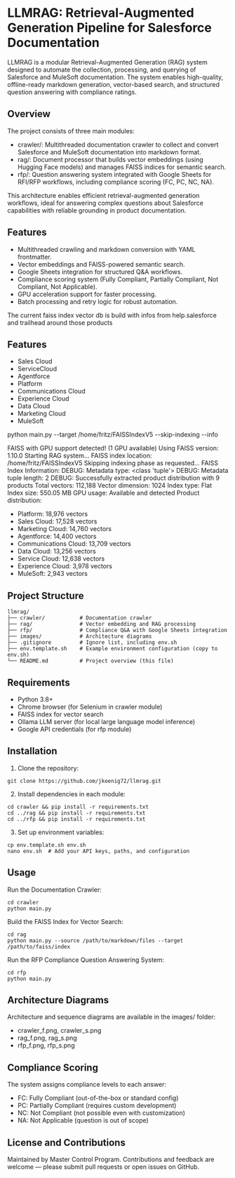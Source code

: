
# LLMRAG: Retrieval-Augmented Generation Pipeline for Salesforce Documentation

LLMRAG is a modular Retrieval-Augmented Generation (RAG) system designed to automate the collection, processing, and querying of Salesforce and MuleSoft documentation. The system enables high-quality, offline-ready markdown generation, vector-based search, and structured question answering with compliance ratings.

## Overview

The project consists of three main modules:

- crawler/: Multithreaded documentation crawler to collect and convert Salesforce and MuleSoft documentation into markdown format.
- rag/: Document processor that builds vector embeddings (using Hugging Face models) and manages FAISS indices for semantic search.
- rfp/: Question answering system integrated with Google Sheets for RFI/RFP workflows, including compliance scoring (FC, PC, NC, NA).

This architecture enables efficient retrieval-augmented generation workflows, ideal for answering complex questions about Salesforce capabilities with reliable grounding in product documentation.

## Features

- Multithreaded crawling and markdown conversion with YAML frontmatter.
- Vector embeddings and FAISS-powered semantic search.
- Google Sheets integration for structured Q&A workflows.
- Compliance scoring system (Fully Compliant, Partially Compliant, Not Compliant, Not Applicable).
- GPU acceleration support for faster processing.
- Batch processing and retry logic for robust automation.

The current faiss index vector db is build with infos from help.salesforce and trailhead around those products

## Features

- Sales Cloud
- ServiceCloud
- Agentforce
- Platform
- Communications Cloud
- Experience Cloud
- Data Cloud
- Marketing Cloud
- MuleSoft

python main.py --target /home/fritz/FAISSIndexV5 --skip-indexing --info

FAISS with GPU support detected! (1 GPU available)
    Using FAISS version: 1.10.0
Starting RAG system...
FAISS index location: /home/fritz/FAISSIndexV5
Skipping indexing phase as requested...
FAISS Index Information:
DEBUG: Metadata type: <class 'tuple'>
DEBUG: Metadata tuple length: 2
DEBUG: Successfully extracted product distribution with 9 products
Total vectors: 112,188
Vector dimension: 1024
Index type: Flat
Index size: 550.05 MB
GPU usage: Available and detected
Product distribution:
  - Platform: 18,976 vectors
  - Sales Cloud: 17,528 vectors
  - Marketing Cloud: 14,760 vectors
  - Agentforce: 14,400 vectors
  - Communications Cloud: 13,709 vectors
  - Data Cloud: 13,256 vectors
  - Service Cloud: 12,638 vectors
  - Experience Cloud: 3,978 vectors
  - MuleSoft: 2,943 vectors

## Project Structure

```
llmrag/
├── crawler/           # Documentation crawler
├── rag/               # Vector embedding and RAG processing
├── rfp/               # Compliance Q&A with Google Sheets integration
├── images/            # Architecture diagrams
├── .gitignore         # Ignore list, including env.sh
├── env.template.sh    # Example environment configuration (copy to env.sh)
└── README.md          # Project overview (this file)
```

## Requirements

- Python 3.8+
- Chrome browser (for Selenium in crawler module)
- FAISS index for vector search
- Ollama LLM server (for local large language model inference)
- Google API credentials (for rfp module)

## Installation

1. Clone the repository:
```
git clone https://github.com/jkoenig72/llmrag.git
```

2. Install dependencies in each module:
```
cd crawler && pip install -r requirements.txt
cd ../rag && pip install -r requirements.txt
cd ../rfp && pip install -r requirements.txt
```

3. Set up environment variables:
```
cp env.template.sh env.sh
nano env.sh  # Add your API keys, paths, and configuration
```

## Usage

Run the Documentation Crawler:
```
cd crawler
python main.py
```

Build the FAISS Index for Vector Search:
```
cd rag
python main.py --source /path/to/markdown/files --target /path/to/faiss/index
```

Run the RFP Compliance Question Answering System:
```
cd rfp
python main.py
```

## Architecture Diagrams

Architecture and sequence diagrams are available in the images/ folder:

- crawler_f.png, crawler_s.png
- rag_f.png, rag_s.png
- rfp_f.png, rfp_s.png

## Compliance Scoring

The system assigns compliance levels to each answer:

- FC: Fully Compliant (out-of-the-box or standard config)
- PC: Partially Compliant (requires custom development)
- NC: Not Compliant (not possible even with customization)
- NA: Not Applicable (question is out of scope)

## License and Contributions

Maintained by Master Control Program. Contributions and feedback are welcome — please submit pull requests or open issues on GitHub.

